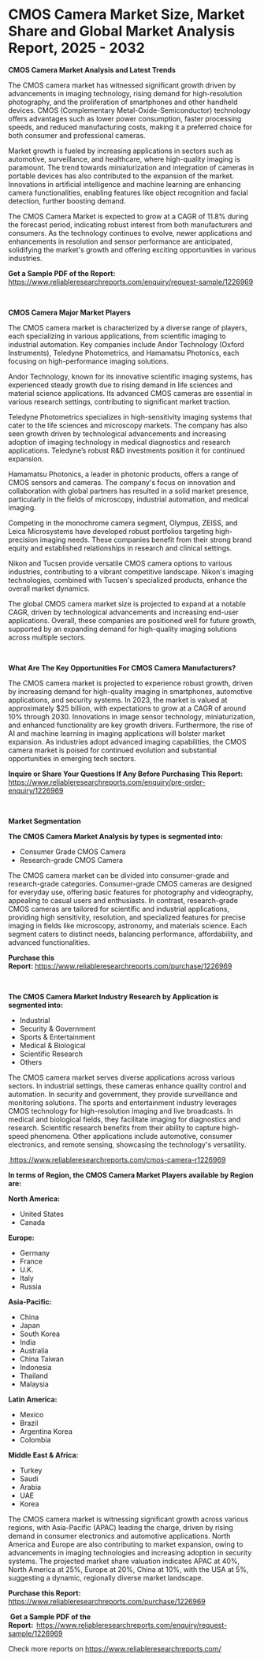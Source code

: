 <p><h1>CMOS Camera Market Size, Market Share and Global Market Analysis Report, 2025 - 2032</h1></p><p><strong>CMOS Camera Market Analysis and Latest Trends</strong></p>
<p><p>The CMOS camera market has witnessed significant growth driven by advancements in imaging technology, rising demand for high-resolution photography, and the proliferation of smartphones and other handheld devices. CMOS (Complementary Metal-Oxide-Semiconductor) technology offers advantages such as lower power consumption, faster processing speeds, and reduced manufacturing costs, making it a preferred choice for both consumer and professional cameras.</p><p>Market growth is fueled by increasing applications in sectors such as automotive, surveillance, and healthcare, where high-quality imaging is paramount. The trend towards miniaturization and integration of cameras in portable devices has also contributed to the expansion of the market. Innovations in artificial intelligence and machine learning are enhancing camera functionalities, enabling features like object recognition and facial detection, further boosting demand.</p><p>The CMOS Camera Market is expected to grow at a CAGR of 11.8% during the forecast period, indicating robust interest from both manufacturers and consumers. As the technology continues to evolve, newer applications and enhancements in resolution and sensor performance are anticipated, solidifying the market's growth and offering exciting opportunities in various industries.</p></p>
<p><strong>Get a Sample PDF of the Report:&nbsp;</strong> <a href="https://www.reliableresearchreports.com/enquiry/request-sample/1226969?utm_campaign=2380&utm_medium=2&utm_source=Github&utm_content=ia&utm_term=18022025&utm_id=cmos-camera">https://www.reliableresearchreports.com/enquiry/request-sample/1226969</a></p>
<p>&nbsp;</p>
<p><strong>CMOS Camera Major Market Players</strong></p>
<p><p>The CMOS camera market is characterized by a diverse range of players, each specializing in various applications, from scientific imaging to industrial automation. Key companies include Andor Technology (Oxford Instruments), Teledyne Photometrics, and Hamamatsu Photonics, each focusing on high-performance imaging solutions.</p><p>Andor Technology, known for its innovative scientific imaging systems, has experienced steady growth due to rising demand in life sciences and material science applications. Its advanced CMOS cameras are essential in various research settings, contributing to significant market traction.</p><p>Teledyne Photometrics specializes in high-sensitivity imaging systems that cater to the life sciences and microscopy markets. The company has also seen growth driven by technological advancements and increasing adoption of imaging technology in medical diagnostics and research applications. Teledyne’s robust R&D investments position it for continued expansion.</p><p>Hamamatsu Photonics, a leader in photonic products, offers a range of CMOS sensors and cameras. The company's focus on innovation and collaboration with global partners has resulted in a solid market presence, particularly in the fields of microscopy, industrial automation, and medical imaging.</p><p>Competing in the monochrome camera segment, Olympus, ZEISS, and Leica Microsystems have developed robust portfolios targeting high-precision imaging needs. These companies benefit from their strong brand equity and established relationships in research and clinical settings.</p><p>Nikon and Tucsen provide versatile CMOS camera options to various industries, contributing to a vibrant competitive landscape. Nikon's imaging technologies, combined with Tucsen's specialized products, enhance the overall market dynamics.</p><p>The global CMOS camera market size is projected to expand at a notable CAGR, driven by technological advancements and increasing end-user applications. Overall, these companies are positioned well for future growth, supported by an expanding demand for high-quality imaging solutions across multiple sectors.</p></p>
<p>&nbsp;</p>
<p><strong>What Are The Key Opportunities For CMOS Camera Manufacturers?</strong></p>
<p><p>The CMOS camera market is projected to experience robust growth, driven by increasing demand for high-quality imaging in smartphones, automotive applications, and security systems. In 2023, the market is valued at approximately $25 billion, with expectations to grow at a CAGR of around 10% through 2030. Innovations in image sensor technology, miniaturization, and enhanced functionality are key growth drivers. Furthermore, the rise of AI and machine learning in imaging applications will bolster market expansion. As industries adopt advanced imaging capabilities, the CMOS camera market is poised for continued evolution and substantial opportunities in emerging tech sectors.</p></p>
<p><strong>Inquire or Share Your Questions If Any Before Purchasing This Report:</strong> <a href="https://www.reliableresearchreports.com/enquiry/pre-order-enquiry/1226969?utm_campaign=2380&utm_medium=2&utm_source=Github&utm_content=ia&utm_term=18022025&utm_id=cmos-camera">https://www.reliableresearchreports.com/enquiry/pre-order-enquiry/1226969</a></p>
<p>&nbsp;</p>
<p><strong>Market Segmentation</strong></p>
<p><strong>The CMOS Camera Market Analysis by types is segmented into:</strong></p>
<p><ul><li>Consumer Grade CMOS Camera</li><li>Research-grade CMOS Camera</li></ul></p>
<p><p>The CMOS camera market can be divided into consumer-grade and research-grade categories. Consumer-grade CMOS cameras are designed for everyday use, offering basic features for photography and videography, appealing to casual users and enthusiasts. In contrast, research-grade CMOS cameras are tailored for scientific and industrial applications, providing high sensitivity, resolution, and specialized features for precise imaging in fields like microscopy, astronomy, and materials science. Each segment caters to distinct needs, balancing performance, affordability, and advanced functionalities.</p></p>
<p><strong>Purchase this Report:&nbsp;</strong><a href="https://www.reliableresearchreports.com/purchase/1226969?utm_campaign=2380&utm_medium=2&utm_source=Github&utm_content=ia&utm_term=18022025&utm_id=cmos-camera">https://www.reliableresearchreports.com/purchase/1226969</a></p>
<p>&nbsp;</p>
<p><strong>The CMOS Camera Market Industry Research by Application is segmented into:</strong></p>
<p><ul><li>Industrial</li><li>Security & Government</li><li>Sports & Entertainment</li><li>Medical & Biological</li><li>Scientific Research</li><li>Others</li></ul></p>
<p><p>The CMOS camera market serves diverse applications across various sectors. In industrial settings, these cameras enhance quality control and automation. In security and government, they provide surveillance and monitoring solutions. The sports and entertainment industry leverages CMOS technology for high-resolution imaging and live broadcasts. In medical and biological fields, they facilitate imaging for diagnostics and research. Scientific research benefits from their ability to capture high-speed phenomena. Other applications include automotive, consumer electronics, and remote sensing, showcasing the technology's versatility.</p></p>
<p><a href="https://www.reliableresearchreports.com/cmos-camera-r1226969?utm_campaign=2380&utm_medium=2&utm_source=Github&utm_content=ia&utm_term=18022025&utm_id=cmos-camera">&nbsp;https://www.reliableresearchreports.com/cmos-camera-r1226969</a></p>
<p><strong>In terms of Region, the CMOS Camera Market Players available by Region are:</strong></p>
<p>
    <p> <strong> North America: </strong>
        <ul>
            <li>United States</li>
            <li>Canada</li>
        </ul>
        </p> 
    <p> <strong> Europe: </strong>
        <ul>
            <li>Germany</li>
            <li>France</li>
            <li>U.K.</li>
            <li>Italy</li>
            <li>Russia</li>
        </ul>
        </p> 
    <p> <strong> Asia-Pacific: </strong>
        <ul>
            <li>China</li>
            <li>Japan</li>
            <li>South Korea</li>
            <li>India</li>
            <li>Australia</li>
            <li>China Taiwan</li>
            <li>Indonesia</li>
            <li>Thailand</li>
            <li>Malaysia</li>
        </ul>
        </p> 
    <p> <strong> Latin America: </strong>
        <ul>
            <li>Mexico</li>
            <li>Brazil</li>
            <li>Argentina Korea</li>
            <li>Colombia</li>
        </ul>
        </p> 
    <p> <strong> Middle East & Africa: </strong>
        <ul>
            <li>Turkey</li>
            <li>Saudi</li>
            <li>Arabia</li>
            <li>UAE</li>
            <li>Korea</li>
        </ul>
    </p>
    </p>
<p><p>The CMOS camera market is witnessing significant growth across various regions, with Asia-Pacific (APAC) leading the charge, driven by rising demand in consumer electronics and automotive applications. North America and Europe are also contributing to market expansion, owing to advancements in imaging technologies and increasing adoption in security systems. The projected market share valuation indicates APAC at 40%, North America at 25%, Europe at 20%, China at 10%, with the USA at 5%, suggesting a dynamic, regionally diverse market landscape.</p></p>
<p><strong>Purchase this Report: </strong><a href="https://www.reliableresearchreports.com/purchase/1226969?utm_campaign=2380&utm_medium=2&utm_source=Github&utm_content=ia&utm_term=18022025&utm_id=cmos-camera">https://www.reliableresearchreports.com/purchase/1226969</a></p>
<p>&nbsp;<strong>Get a Sample PDF of the Report:&nbsp;&nbsp;</strong><a href="https://www.reliableresearchreports.com/enquiry/request-sample/1226969?utm_campaign=2380&utm_medium=2&utm_source=Github&utm_content=ia&utm_term=18022025&utm_id=cmos-camera">https://www.reliableresearchreports.com/enquiry/request-sample/1226969</a></p>
<p><strong></strong></p>
<p>Check more reports on <a href="https://www.reliableresearchreports.com/?utm_campaign=2380&utm_medium=2&utm_source=Github&utm_content=ia&utm_term=18022025&utm_id=cmos-camera">https://www.reliableresearchreports.com/</a></p>